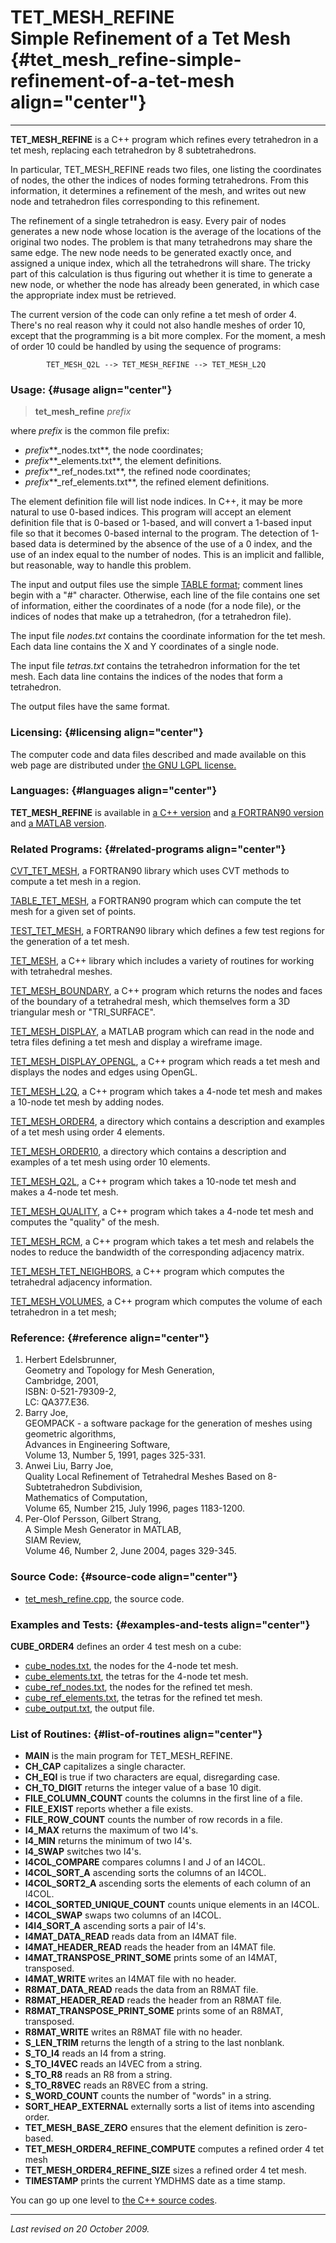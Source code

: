 TET\_MESH\_REFINE\
Simple Refinement of a Tet Mesh {#tet_mesh_refine-simple-refinement-of-a-tet-mesh align="center"}
===============================

------------------------------------------------------------------------

**TET\_MESH\_REFINE** is a C++ program which refines every tetrahedron
in a tet mesh, replacing each tetrahedron by 8 subtetrahedrons.

In particular, TET\_MESH\_REFINE reads two files, one listing the
coordinates of nodes, the other the indices of nodes forming
tetrahedrons. From this information, it determines a refinement of the
mesh, and writes out new node and tetrahedron files corresponding to
this refinement.

The refinement of a single tetrahedron is easy. Every pair of nodes
generates a new node whose location is the average of the locations of
the original two nodes. The problem is that many tetrahedrons may share
the same edge. The new node needs to be generated exactly once, and
assigned a unique index, which all the tetrahedrons will share. The
tricky part of this calculation is thus figuring out whether it is time
to generate a new node, or whether the node has already been generated,
in which case the appropriate index must be retrieved.

The current version of the code can only refine a tet mesh of order 4.
There's no real reason why it could not also handle meshes of order 10,
except that the programming is a bit more complex. For the moment, a
mesh of order 10 could be handled by using the sequence of programs:

            TET_MESH_Q2L --> TET_MESH_REFINE --> TET_MESH_L2Q
          

### Usage: {#usage align="center"}

> **tet\_mesh\_refine** *prefix*

where *prefix* is the common file prefix:

-   *prefix***\_nodes.txt**, the node coordinates;
-   *prefix***\_elements.txt**, the element definitions.
-   *prefix***\_ref\_nodes.txt**, the refined node coordinates;
-   *prefix***\_ref\_elements.txt**, the refined element definitions.

The element definition file will list node indices. In C++, it may be
more natural to use 0-based indices. This program will accept an element
definition file that is 0-based or 1-based, and will convert a 1-based
input file so that it becomes 0-based internal to the program. The
detection of 1-based data is determined by the absence of the use of a 0
index, and the use of an index equal to the number of nodes. This is an
implicit and fallible, but reasonable, way to handle this problem.

The input and output files use the simple [TABLE
format](../../data/table/table.md); comment lines begin with a "\#"
character. Otherwise, each line of the file contains one set of
information, either the coordinates of a node (for a node file), or the
indices of nodes that make up a tetrahedron, (for a tetrahedron file).

The input file *nodes.txt* contains the coordinate information for the
tet mesh. Each data line contains the X and Y coordinates of a single
node.

The input file *tetras.txt* contains the tetrahedron information for the
tet mesh. Each data line contains the indices of the nodes that form a
tetrahedron.

The output files have the same format.

### Licensing: {#licensing align="center"}

The computer code and data files described and made available on this
web page are distributed under [the GNU LGPL
license.](../../txt/gnu_lgpl.txt)

### Languages: {#languages align="center"}

**TET\_MESH\_REFINE** is available in [a C++
version](../../master/tet_mesh_refine/tet_mesh_refine.md) and [a
FORTRAN90 version](../../f_src/tet_mesh_refine/tet_mesh_refine.md) and
[a MATLAB version](../../m_src/tet_mesh_refine/tet_mesh_refine.md).

### Related Programs: {#related-programs align="center"}

[CVT\_TET\_MESH](../../f_src/cvt_tet_mesh/cvt_tet_mesh.md), a
FORTRAN90 library which uses CVT methods to compute a tet mesh in a
region.

[TABLE\_TET\_MESH](../../f_src/table_tet_mesh/table_tet_mesh.md), a
FORTRAN90 program which can compute the tet mesh for a given set of
points.

[TEST\_TET\_MESH](../../f_src/test_tet_mesh/test_tet_mesh.md), a
FORTRAN90 library which defines a few test regions for the generation of
a tet mesh.

[TET\_MESH](../../master/tet_mesh/tet_mesh.md), a C++ library which
includes a variety of routines for working with tetrahedral meshes.

[TET\_MESH\_BOUNDARY](../../master/tet_mesh_boundary/tet_mesh_boundary.md),
a C++ program which returns the nodes and faces of the boundary of a
tetrahedral mesh, which themselves form a 3D triangular mesh or
"TRI\_SURFACE".

[TET\_MESH\_DISPLAY](../../m_src/tet_mesh_display/tet_mesh_display.md),
a MATLAB program which can read in the node and tetra files defining a
tet mesh and display a wireframe image.

[TET\_MESH\_DISPLAY\_OPENGL](../../master/tet_mesh_display_opengl/tet_mesh_display_opengl.md),
a C++ program which reads a tet mesh and displays the nodes and edges
using OpenGL.

[TET\_MESH\_L2Q](../../master/tet_mesh_l2q/tet_mesh_l2q.md), a C++
program which takes a 4-node tet mesh and makes a 10-node tet mesh by
adding nodes.

[TET\_MESH\_ORDER4](../../data/tet_mesh/tet_mesh.md), a directory
which contains a description and examples of a tet mesh using order 4
elements.

[TET\_MESH\_ORDER10](../../data/tet_mesh_order10/tet_mesh_order10.md),
a directory which contains a description and examples of a tet mesh
using order 10 elements.

[TET\_MESH\_Q2L](../../master/tet_mesh_q2l/tet_mesh_q2l.md), a C++
program which takes a 10-node tet mesh and makes a 4-node tet mesh.

[TET\_MESH\_QUALITY](../../master/tet_mesh_quality/tet_mesh_quality.md),
a C++ program which takes a 4-node tet mesh and computes the "quality"
of the mesh.

[TET\_MESH\_RCM](../../master/tet_mesh_rcm/tet_mesh_rcm.md), a C++
program which takes a tet mesh and relabels the nodes to reduce the
bandwidth of the corresponding adjacency matrix.

[TET\_MESH\_TET\_NEIGHBORS](../../master/tet_mesh_tet_neighbors/tet_mesh_tet_neighbors.md),
a C++ program which computes the tetrahedral adjacency information.

[TET\_MESH\_VOLUMES](../../master/tet_mesh_volumes/tet_mesh_volumes.md),
a C++ program which computes the volume of each tetrahedron in a tet
mesh;

### Reference: {#reference align="center"}

1.  Herbert Edelsbrunner,\
    Geometry and Topology for Mesh Generation,\
    Cambridge, 2001,\
    ISBN: 0-521-79309-2,\
    LC: QA377.E36.
2.  Barry Joe,\
    GEOMPACK - a software package for the generation of meshes using
    geometric algorithms,\
    Advances in Engineering Software,\
    Volume 13, Number 5, 1991, pages 325-331.
3.  Anwei Liu, Barry Joe,\
    Quality Local Refinement of Tetrahedral Meshes Based on
    8-Subtetrahedron Subdivision,\
    Mathematics of Computation,\
    Volume 65, Number 215, July 1996, pages 1183-1200.
4.  Per-Olof Persson, Gilbert Strang,\
    A Simple Mesh Generator in MATLAB,\
    SIAM Review,\
    Volume 46, Number 2, June 2004, pages 329-345.

### Source Code: {#source-code align="center"}

-   [tet\_mesh\_refine.cpp](tet_mesh_refine.cpp), the source code.

### Examples and Tests: {#examples-and-tests align="center"}

**CUBE\_ORDER4** defines an order 4 test mesh on a cube:

-   [cube\_nodes.txt](cube_nodes.txt), the nodes for the 4-node tet
    mesh.
-   [cube\_elements.txt](cube_elements.txt), the tetras for the 4-node
    tet mesh.
-   [cube\_ref\_nodes.txt](cube_ref_nodes.txt), the nodes for the
    refined tet mesh.
-   [cube\_ref\_elements.txt](cube_ref_elements.txt), the tetras for the
    refined tet mesh.
-   [cube\_output.txt](cube_output.txt), the output file.

### List of Routines: {#list-of-routines align="center"}

-   **MAIN** is the main program for TET\_MESH\_REFINE.
-   **CH\_CAP** capitalizes a single character.
-   **CH\_EQI** is true if two characters are equal, disregarding case.
-   **CH\_TO\_DIGIT** returns the integer value of a base 10 digit.
-   **FILE\_COLUMN\_COUNT** counts the columns in the first line of a
    file.
-   **FILE\_EXIST** reports whether a file exists.
-   **FILE\_ROW\_COUNT** counts the number of row records in a file.
-   **I4\_MAX** returns the maximum of two I4's.
-   **I4\_MIN** returns the minimum of two I4's.
-   **I4\_SWAP** switches two I4's.
-   **I4COL\_COMPARE** compares columns I and J of an I4COL.
-   **I4COL\_SORT\_A** ascending sorts the columns of an I4COL.
-   **I4COL\_SORT2\_A** ascending sorts the elements of each column of
    an I4COL.
-   **I4COL\_SORTED\_UNIQUE\_COUNT** counts unique elements in an I4COL.
-   **I4COL\_SWAP** swaps two columns of an I4COL.
-   **I4I4\_SORT\_A** ascending sorts a pair of I4's.
-   **I4MAT\_DATA\_READ** reads data from an I4MAT file.
-   **I4MAT\_HEADER\_READ** reads the header from an I4MAT file.
-   **I4MAT\_TRANSPOSE\_PRINT\_SOME** prints some of an I4MAT,
    transposed.
-   **I4MAT\_WRITE** writes an I4MAT file with no header.
-   **R8MAT\_DATA\_READ** reads the data from an R8MAT file.
-   **R8MAT\_HEADER\_READ** reads the header from an R8MAT file.
-   **R8MAT\_TRANSPOSE\_PRINT\_SOME** prints some of an R8MAT,
    transposed.
-   **R8MAT\_WRITE** writes an R8MAT file with no header.
-   **S\_LEN\_TRIM** returns the length of a string to the last
    nonblank.
-   **S\_TO\_I4** reads an I4 from a string.
-   **S\_TO\_I4VEC** reads an I4VEC from a string.
-   **S\_TO\_R8** reads an R8 from a string.
-   **S\_TO\_R8VEC** reads an R8VEC from a string.
-   **S\_WORD\_COUNT** counts the number of "words" in a string.
-   **SORT\_HEAP\_EXTERNAL** externally sorts a list of items into
    ascending order.
-   **TET\_MESH\_BASE\_ZERO** ensures that the element definition is
    zero-based.
-   **TET\_MESH\_ORDER4\_REFINE\_COMPUTE** computes a refined order 4
    tet mesh
-   **TET\_MESH\_ORDER4\_REFINE\_SIZE** sizes a refined order 4 tet
    mesh.
-   **TIMESTAMP** prints the current YMDHMS date as a time stamp.

You can go up one level to [the C++ source codes](../cpp_src.md).

------------------------------------------------------------------------

*Last revised on 20 October 2009.*
